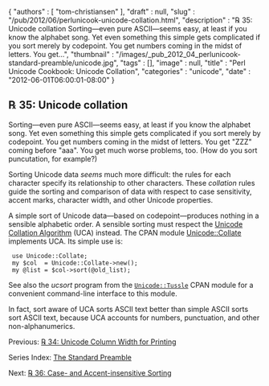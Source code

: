{
   "authors" : [
      "tom-christiansen"
   ],
   "draft" : null,
   "slug" : "/pub/2012/06/perlunicook-unicode-collation.html",
   "description" : "℞ 35: Unicode collation Sorting&mdash;even pure ASCII&mdash;seems easy, at least if you know the alphabet song. Yet even something this simple gets complicated if you sort merely by codepoint. You get numbers coming in the midst of letters. You get...",
   "thumbnail" : "/images/_pub_2012_04_perlunicook-standard-preamble/unicode.jpg",
   "tags" : [],
   "image" : null,
   "title" : "Perl Unicode Cookbook: Unicode Collation",
   "categories" : "unicode",
   "date" : "2012-06-01T06:00:01-08:00"
}



℞ 35: Unicode collation
-----------------------

Sorting—even pure ASCII—seems easy, at least if you know the alphabet song. Yet even something this simple gets complicated if you sort merely by codepoint. You get numbers coming in the midst of letters. You get "ZZZ" coming before "aaa". You get much worse problems, too. (How do you sort puncutation, for example?)

Sorting Unicode data *seems* much more difficult: the rules for each character specify its relationship to other characters. These *collation* rules guide the sorting and comparison of data with respect to case sensitivity, accent marks, character width, and other Unicode properties.

A simple sort of Unicode data—based on codepoint—produces nothing in a sensible alphabetic order. A sensible sorting must respect the [Unicode Collation Algorithm](http://www.unicode.org/reports/tr10/) (UCA) instead. The CPAN module [Unicode::Collate](http://search.cpan.org/perldoc?Unicode::Collate) implements UCA. Its simple use is:

     use Unicode::Collate;
     my $col  = Unicode::Collate->new();
     my @list = $col->sort(@old_list);

See also the *ucsort* program from the [`Unicode::Tussle`](http://search.cpan.org/perldoc?Unicode::Tussle) CPAN module for a convenient command-line interface to this module.

In fact, sort aware of UCA sorts ASCII text better than simple ASCII sorts sort ASCII text, because UCA accounts for numbers, punctuation, and other non-alphanumerics.

Previous: [℞ 34: Unicode Column Width for Printing](/pub/2012/05/perlunicook-unicode-column-width-for-printing.html)

Series Index: [The Standard Preamble](/pub/2012/04/perlunicook-standard-preamble.html)

Next: [℞ 36: Case- and Accent-insensitive Sorting](/pub/2012/06/perlunicook-case--and-accent-insensitive-sorting.html)
